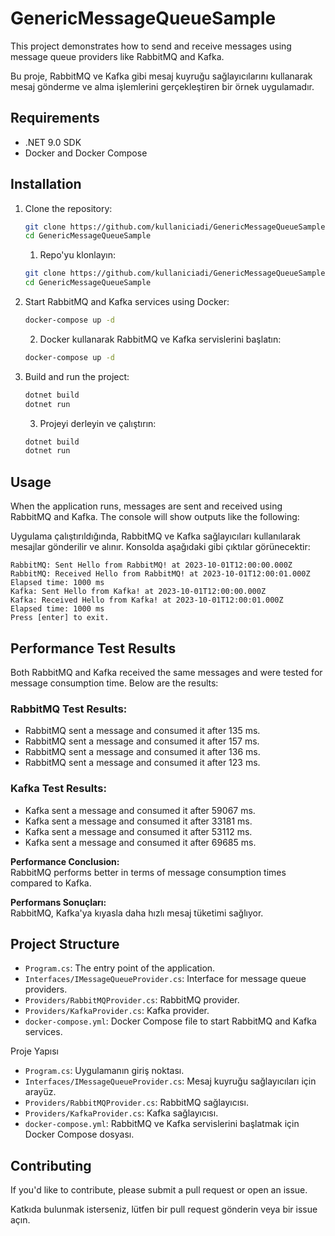 # GenericMessageQueueSample

This project demonstrates how to send and receive messages using message queue providers like RabbitMQ and Kafka.

Bu proje, RabbitMQ ve Kafka gibi mesaj kuyruğu sağlayıcılarını kullanarak mesaj gönderme ve alma işlemlerini gerçekleştiren bir örnek uygulamadır.

## Requirements

- .NET 9.0 SDK
- Docker and Docker Compose

## Installation

1. Clone the repository:

    ```sh
    git clone https://github.com/kullaniciadi/GenericMessageQueueSample.git
    cd GenericMessageQueueSample
    ```

    1. Repo'yu klonlayın:

    ```sh
    git clone https://github.com/kullaniciadi/GenericMessageQueueSample.git
    cd GenericMessageQueueSample
    ```

2. Start RabbitMQ and Kafka services using Docker:

    ```sh
    docker-compose up -d
    ```

    2. Docker kullanarak RabbitMQ ve Kafka servislerini başlatın:

    ```sh
    docker-compose up -d
    ```

3. Build and run the project:

    ```sh
    dotnet build
    dotnet run
    ```

    3. Projeyi derleyin ve çalıştırın:

    ```sh
    dotnet build
    dotnet run
    ```

## Usage

When the application runs, messages are sent and received using RabbitMQ and Kafka. The console will show outputs like the following:

Uygulama çalıştırıldığında, RabbitMQ ve Kafka sağlayıcıları kullanılarak mesajlar gönderilir ve alınır. Konsolda aşağıdaki gibi çıktılar görünecektir:

```plaintext
RabbitMQ: Sent Hello from RabbitMQ! at 2023-10-01T12:00:00.000Z
RabbitMQ: Received Hello from RabbitMQ! at 2023-10-01T12:00:01.000Z
Elapsed time: 1000 ms
Kafka: Sent Hello from Kafka! at 2023-10-01T12:00:00.000Z
Kafka: Received Hello from Kafka! at 2023-10-01T12:00:01.000Z
Elapsed time: 1000 ms
Press [enter] to exit.
```

## Performance Test Results

Both RabbitMQ and Kafka received the same messages and were tested for message consumption time. Below are the results:

### RabbitMQ Test Results:

- RabbitMQ sent a message and consumed it after 135 ms.
- RabbitMQ sent a message and consumed it after 157 ms.
- RabbitMQ sent a message and consumed it after 136 ms.
- RabbitMQ sent a message and consumed it after 123 ms.

### Kafka Test Results:

- Kafka sent a message and consumed it after 59067 ms.
- Kafka sent a message and consumed it after 33181 ms.
- Kafka sent a message and consumed it after 53112 ms.
- Kafka sent a message and consumed it after 69685 ms.

**Performance Conclusion:**  
RabbitMQ performs better in terms of message consumption times compared to Kafka.

**Performans Sonuçları:**  
RabbitMQ, Kafka'ya kıyasla daha hızlı mesaj tüketimi sağlıyor.

## Project Structure

- `Program.cs`: The entry point of the application.
- `Interfaces/IMessageQueueProvider.cs`: Interface for message queue providers.
- `Providers/RabbitMQProvider.cs`: RabbitMQ provider.
- `Providers/KafkaProvider.cs`: Kafka provider.
- `docker-compose.yml`: Docker Compose file to start RabbitMQ and Kafka services.

Proje Yapısı

- `Program.cs`: Uygulamanın giriş noktası.
- `Interfaces/IMessageQueueProvider.cs`: Mesaj kuyruğu sağlayıcıları için arayüz.
- `Providers/RabbitMQProvider.cs`: RabbitMQ sağlayıcısı.
- `Providers/KafkaProvider.cs`: Kafka sağlayıcısı.
- `docker-compose.yml`: RabbitMQ ve Kafka servislerini başlatmak için Docker Compose dosyası.

## Contributing

If you'd like to contribute, please submit a pull request or open an issue.

Katkıda bulunmak isterseniz, lütfen bir pull request gönderin veya bir issue açın.
